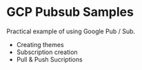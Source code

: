 # GCP Pubsub Samples

Practical example of using Google Pub / Sub.

- Creating themes
- Subscription creation
- Pull & Push Sucriptions
